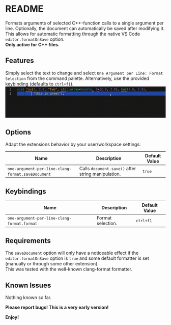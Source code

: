 # README

Formats arguments of selected C++-function calls to a single argument per line. Optionally, the document can automatically be saved after modifying it.
This allows for automatic formatting through the native VS Code `editor.formatOnSave` option.  
**Only active for C++ files.**

## Features
Simply select the text to change and select `One Argument per Line: Format Selection` from the command palette.
Alternatively, use the provided keybinding (defaults to `ctrl+f1`).  
![feature X](images/format.gif)

## Options
Adapt the extensions behavior by your user/workspace settings:

| Name                                              | Description                                        | Default Value |
| ------------------------------------------------- | -------------------------------------------------- | ------------- |
| `one-argument-per-line-clang-format.saveDocument` | Calls `document.save()` after string manipulation. | `true`        |

## Keybindings

| Name                                        | Description       | Default Value |
| ------------------------------------------- | ----------------- | ------------- |
| `one-argument-per-line-clang-format.format` | Format selection. | `ctrl+f1`     |

## Requirements
The `saveDocument` option will only have a noticeable effect if the `editor.formatOnSave` option is `true` and some default formatter is set (manually or through some other extension).  
This was tested with the well-known clang-format formatter. 
## Known Issues
Nothing known so far. 

**Please report bugs! This is a very early version!**

**Enjoy!**
